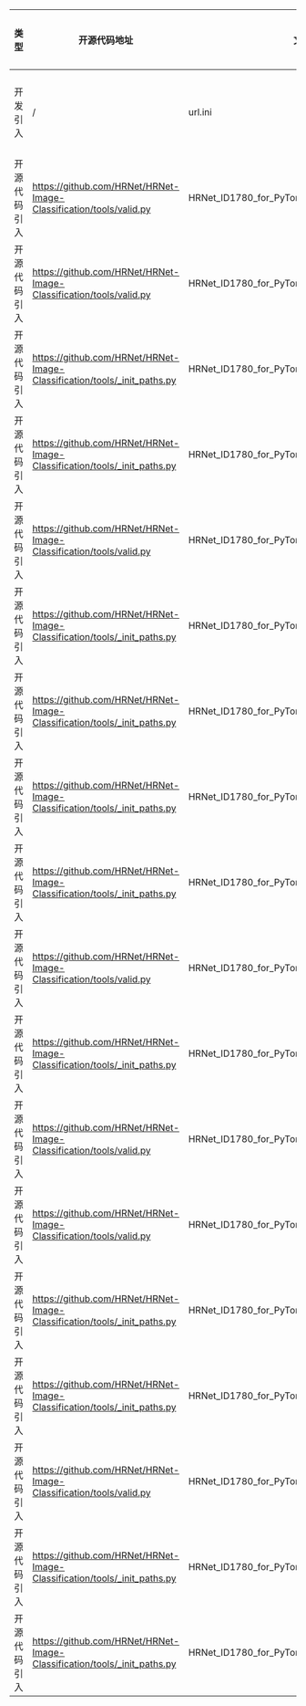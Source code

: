 | 类型     | 开源代码地址                                                       | 文件名                                          | 公网IP地址/公网URL地址/域名/邮箱地址 | 用途说明   |
|--------|--------------------------------------------------------------|----------------------------------------------|------------------------|--------|
| 开发引入 | / | url.ini | https://bbs-img.huaweicloud.com/blogs/img/thumb/1591951315139_8989_1363.png | 下载测试图片 |
| 开源代码引入 | https://github.com/HRNet/HRNet-Image-Classification/tools/valid.py | HRNet_ID1780_for_PyTorch/lib/config/models.py | sunk@mail.ustc.edu.cn | 邮箱地址 |
| 开源代码引入 | https://github.com/HRNet/HRNet-Image-Classification/tools/valid.py | HRNet_ID1780_for_PyTorch/lib/config/hrnet.py | sunk@mail.ustc.edu.cn | 邮箱地址 |
| 开源代码引入 | https://github.com/HRNet/HRNet-Image-Classification/tools/_init_paths.py | HRNet_ID1780_for_PyTorch/modelarts/_init_paths.py | Bin.Xiao@microsoft.com | 邮箱地址 |
| 开源代码引入 | https://github.com/HRNet/HRNet-Image-Classification/tools/_init_paths.py | HRNet_ID1780_for_PyTorch/lib/config/__init__.py | Bin.Xiao@microsoft.com | 邮箱地址 |
| 开源代码引入 | https://github.com/HRNet/HRNet-Image-Classification/tools/valid.py | HRNet_ID1780_for_PyTorch/lib/utils/modelsummary.py | sunk@mail.ustc.edu.cn | 邮箱地址 |
| 开源代码引入 | https://github.com/HRNet/HRNet-Image-Classification/tools/_init_paths.py | HRNet_ID1780_for_PyTorch/lib/utils/modelsummary.py | Bin.Xiao@microsoft.com | 邮箱地址 |
| 开源代码引入 | https://github.com/HRNet/HRNet-Image-Classification/tools/_init_paths.py | HRNet_ID1780_for_PyTorch/lib/config/default.py | Bin.Xiao@microsoft.com | 邮箱地址 |
| 开源代码引入 | https://github.com/HRNet/HRNet-Image-Classification/tools/_init_paths.py | HRNet_ID1780_for_PyTorch/tools/_init_paths.py | Bin.Xiao@microsoft.com | 邮箱地址 |
| 开源代码引入 | https://github.com/HRNet/HRNet-Image-Classification/tools/_init_paths.py | HRNet_ID1780_for_PyTorch/lib/core/evaluate.py | Bin.Xiao@microsoft.com | 邮箱地址 |
| 开源代码引入 | https://github.com/HRNet/HRNet-Image-Classification/tools/valid.py | HRNet_ID1780_for_PyTorch/lib/config/default.py | sunk@mail.ustc.edu.cn | 邮箱地址 |
| 开源代码引入 | https://github.com/HRNet/HRNet-Image-Classification/tools/_init_paths.py | HRNet_ID1780_for_PyTorch/lib/utils/utils.py | Bin.Xiao@microsoft.com | 邮箱地址 |
| 开源代码引入 | https://github.com/HRNet/HRNet-Image-Classification/tools/valid.py | HRNet_ID1780_for_PyTorch/lib/utils/utils.py | sunk@mail.ustc.edu.cn | 邮箱地址 |
| 开源代码引入 | https://github.com/HRNet/HRNet-Image-Classification/tools/valid.py | HRNet_ID1780_for_PyTorch/lib/models/cls_hrnet.py | sunk@mail.ustc.edu.cn | 邮箱地址 |
| 开源代码引入 | https://github.com/HRNet/HRNet-Image-Classification/tools/_init_paths.py | HRNet_ID1780_for_PyTorch/lib/core/function.py | Bin.Xiao@microsoft.com | 邮箱地址 |
| 开源代码引入 | https://github.com/HRNet/HRNet-Image-Classification/tools/_init_paths.py | HRNet_ID1780_for_PyTorch/lib/config/hrnet.py | Bin.Xiao@microsoft.com | 邮箱地址 |
| 开源代码引入 | https://github.com/HRNet/HRNet-Image-Classification/tools/valid.py | HRNet_ID1780_for_PyTorch/lib/models/__init__.py | sunk@mail.ustc.edu.cn | 邮箱地址 |
| 开源代码引入 | https://github.com/HRNet/HRNet-Image-Classification/tools/_init_paths.py | HRNet_ID1780_for_PyTorch/lib/models/cls_hrnet.py | Bin.Xiao@microsoft.com | 邮箱地址 |
| 开源代码引入 | https://github.com/HRNet/HRNet-Image-Classification/tools/_init_paths.py | HRNet_ID1780_for_PyTorch/lib/config/models.py | Bin.Xiao@microsoft.com | 邮箱地址 |
